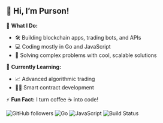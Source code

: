 


## 👋 Hi, I’m Purson!

🔭 **What I Do:**  
- 🛠️ Building blockchain apps, trading bots, and APIs  
- 💻 Coding mostly in Go and JavaScript  
- 🚀 Solving complex problems with cool, scalable solutions  

🌱 **Currently Learning:**  
- 📈 Advanced algorithmic trading  
- 🧑‍💻 Smart contract development  

⚡ **Fun Fact:** I turn coffee ☕ into code!

![GitHub followers](https://img.shields.io/github/followers/pursonc?style=social)
![Go](https://img.shields.io/badge/Go-00ADD8?style=flat&logo=go&logoColor=white)
![JavaScript](https://img.shields.io/badge/JavaScript-F7DF1E?style=flat&logo=javascript&logoColor=black)
![Build Status](https://img.shields.io/badge/build-passing-brightgreen)


